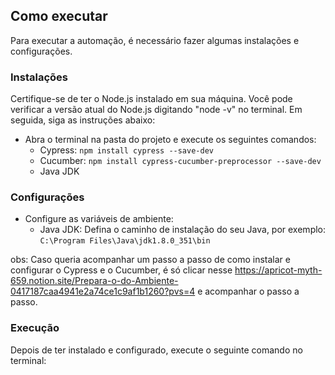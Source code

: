 ## Como executar

Para executar a automação, é necessário fazer algumas instalações e configurações.

### Instalações

Certifique-se de ter o Node.js instalado em sua máquina. Você pode verificar a versão atual do Node.js digitando "node -v" no terminal. Em seguida, siga as instruções abaixo:

- Abra o terminal na pasta do projeto e execute os seguintes comandos:
  - Cypress: `npm install cypress --save-dev`
  - Cucumber: `npm install cypress-cucumber-preprocessor --save-dev`
  - Java JDK

### Configurações

- Configure as variáveis de ambiente:
  - Java JDK: Defina o caminho de instalação do seu Java, por exemplo: `C:\Program Files\Java\jdk1.8.0_351\bin`

obs: Caso queria acompanhar um passo a passo de como instalar e configurar o Cypress e o Cucumber, é só clicar nesse https://apricot-myth-659.notion.site/Prepara-o-do-Ambiente-0417187caa4941e2a74ce1c9af1b1260?pvs=4 e acompanhar o passo a passo.

### Execução

Depois de ter instalado e configurado, execute o seguinte comando no terminal: